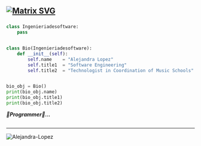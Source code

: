 [![Matrix SVG](https://raw.githubusercontent.com/rodrigograca31/rodrigograca31/master/matrix.svg)](https://www.youtube.com/watch?v=SDkAGkd4NLc)
---
 

  <h3 align="center"></h3>
  <p align="center">

 
```py
class Ingenieriadesoftware:
    pass


class Bio(Ingenieriadesoftware):
    def __init__(self):
        self.name    = "Alejandra Lopez"
        self.title1  = "Software Engineering"
        self.title2  = "Technologist in Coordination of Music Schools"


bio_obj = Bio()
print(bio_obj.name)
print(bio_obj.title1)
print(bio_obj.title2)
```
 
 ***🧠Programmer🧪...***
  <p align="left">
 
<a href="https://sequelize.org/" target="_blank"> <img src="" alt="" width="" height=""/> </a>
 </p>
 <hr>
 

 <p align="left"> <img src="https://komarev.com/ghpvc/?username=akash-chowrasia&label=Profile%20views&color=0e75b6&style=flat" alt="Alejandra-Lopez" /> </p>

 
 

  


  


 
 

  


  



  



